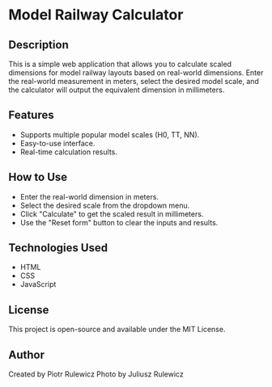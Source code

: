 # Model Railway Calculator

## Description

This is a simple web application that allows you to calculate scaled dimensions for model railway layouts based on real-world dimensions.
Enter the real-world measurement in meters, select the desired model scale, and the calculator will output the equivalent dimension in millimeters.

## Features

- Supports multiple popular model scales (H0, TT, NN).
- Easy-to-use interface.
- Real-time calculation results.

## How to Use

- Enter the real-world dimension in meters.
- Select the desired scale from the dropdown menu.
- Click "Calculate" to get the scaled result in millimeters.
- Use the "Reset form" button to clear the inputs and results.

## Technologies Used

- HTML
- CSS
- JavaScript

## License

This project is open-source and available under the MIT License.

## Author

Created by Piotr Rulewicz
Photo by Juliusz Rulewicz
